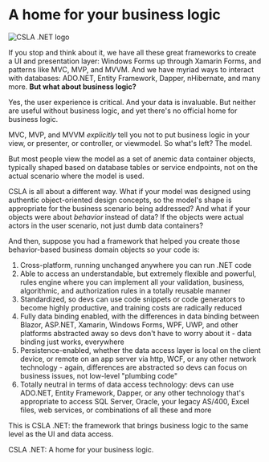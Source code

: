 # A home for your business logic 
![CSLA .NET logo](https://raw.githubusercontent.com/MarimerLLC/csla/master/Support/Logos/csla%20win8_compact_s.png)

If you stop and think about it, we have all these great frameworks to create a UI and presentation layer: Windows Forms up through Xamarin Forms, and patterns like MVC, MVP, and MVVM. And we have myriad ways to interact with databases: ADO.NET, Entity Framework, Dapper, nHibernate, and many more. **But what about business logic?** 

Yes, the user experience is critical. And your data is invaluable. But neither are useful without business logic, and yet there's no official home for business logic.

MVC, MVP, and MVVM _explicitly_ tell you not to put business logic in your view, or presenter, or controller, or viewmodel. So what's left? The model.

But most people view the model as a set of anemic data container objects, typically shaped based on database tables or service endpoints, not on the actual scenario where the model is used.

CSLA is all about a different way. What if your model was designed using authentic object-oriented design concepts, so the model's shape is appropriate for the business scenario being addressed? And what if your objects were about _behavior_ instead of data? If the objects were actual actors in the user scenario, not just dumb data containers?

And then, suppose you had a framework that helped you create those behavior-based business domain objects so your code is:

1. Cross-platform, running unchanged anywhere you can run .NET code
1. Able to access an understandable, but extremely flexible and powerful, rules engine where you can implement all your validation, business, algorithmic, and authorization rules in a totally reusable manner
1. Standardized, so devs can use code snippets or code generators to become highly productive, and training costs are radically reduced
1. Fully data binding enabled, with the differences in data binding between Blazor, ASP.NET, Xamarin, Windows Forms, WPF, UWP, and other platforms abstracted away so devs don't have to worry about it - data binding just works, everywhere
1. Persistence-enabled, whether the data access layer is local on the client device, or remote on an app server via http, WCF, or any other network technology - again, differences are abstracted so devs can focus on business issues, not low-level "plumbing code"
1. Totally neutral in terms of data access technology: devs can use ADO.NET, Entity Framework, Dapper, or any other technology that's appropriate to access SQL Server, Oracle, your legacy AS/400, Excel files, web services, or combinations of all these and more

This is CSLA .NET: the framework that brings business logic to the same level as the UI and data access.

CSLA .NET: A home for your business logic.
